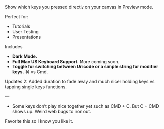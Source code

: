 Show which keys you pressed directly on your canvas in Preview mode. 

Perfect for:
- Tutorials
- User Testing
- Presentations

Includes
- **Dark Mode.**
- **Full Mac US Keyboard Support.** More coming soon.
- **Toggle for switching between Unicode or a simple string for modifier keys.** ⌘ vs Cmd.

Updates 2: Added duration to fade away and much nicer holding keys vs tapping single keys functions.

—
-  Some keys don’t play nice together yet such as CMD + C. But C + CMD shows up. Weird web bugs to iron out.

Favorite this so I know you like it.
